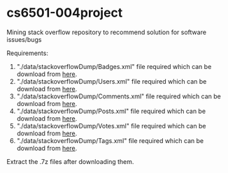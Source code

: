 # cs6501-004project
Mining stack overflow repository to recommend solution for software issues/bugs

Requirements:

1. "./data/stackoverflowDump/Badges.xml" file required which can be download from [here](http://archive.org/download/stackexchange/stackoverflow.com-Badges.7z). 
2. "./data/stackoverflowDump/Users.xml" file required which can be download from [here](http://archive.org/download/stackexchange/stackoverflow.com-Users.7z). 
3. "./data/stackoverflowDump/Comments.xml" file required which can be download from [here](http://archive.org/download/stackexchange/stackoverflow.com-Comments.7z).
4. "./data/stackoverflowDump/Posts.xml" file required which can be download from [here](http://archive.org/download/stackexchange/stackoverflow.com-Posts.7z).
5. "./data/stackoverflowDump/Votes.xml" file required which can be download from [here](http://archive.org/download/stackexchange/stackoverflow.com-Votes.7z).
6. "./data/stackoverflowDump/Tags.xml" file required which can be download from [here](http://archive.org/download/stackexchange/stackoverflow.com-Tags.7z). 


Extract the .7z files after downloading them.
